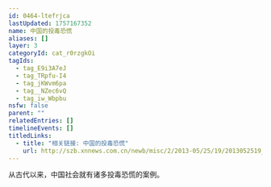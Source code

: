 ```yaml
---
id: 0464-ltefrjca
lastUpdated: 1757167352
name: 中国的投毒恐慌
aliases: []
layer: 3
categoryId: cat_r0rzgkOi
tagIds:
  - tag_E9i3A7eJ
  - tag_TRpfu-I4
  - tag_jKWvm6pa
  - tag__NZec6vQ
  - tag_iw_Wbpbu
nsfw: false
parent: ""
relatedEntries: []
timelineEvents: []
titledLinks:
  - title: "相关链接: 中国的投毒恐慌"
    url: http://szb.xnnews.com.cn/newb/misc/2/2013-05/25/19/2013052519_pdf.pdf
---
```


从古代以来，中国社会就有诸多投毒恐慌的案例。